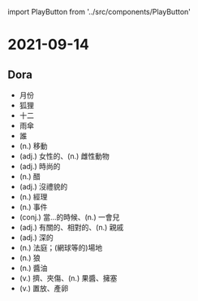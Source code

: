 import PlayButton from '../src/components/PlayButton'

# 2021-09-14

## Dora
- <PlayButton value="month" /> 月份
- <PlayButton value="fox" /> 狐狸
- <PlayButton value="twelve" /> 十二
- <PlayButton value="umbrella" /> 雨傘
- <PlayButton value="who" /> 誰
- <PlayButton value="motion" /> (n.) 移動
- <PlayButton value="female" /> (adj.) 女性的、(n.) 雌性動物
- <PlayButton value="fashionable" /> (adj.) 時尚的
- <PlayButton value="vinegar" /> (n.) 醋
- <PlayButton value="impolite" /> (adj.) 沒禮貌的
- <PlayButton value="manager" /> (n.) 經理
- <PlayButton value="event" /> (n.) 事件
- <PlayButton value="while" /> (conj.) 當...的時候、(n.) 一會兒
- <PlayButton value="relative" /> (adj.) 有關的、相對的、(n.) 親戚
- <PlayButton value="deep" /> (adj.) 深的
- <PlayButton value="court" /> (n.) 法庭；(網球等的)場地
- <PlayButton value="wolf" /> (n.) 狼
- <PlayButton value="soy sauce" /> (n.) 醬油
- <PlayButton value="jam" /> (v.) 擠、夾傷、(n.) 果醬、擁塞
- <PlayButton value="lay" /> (v.) 置放、產卵
